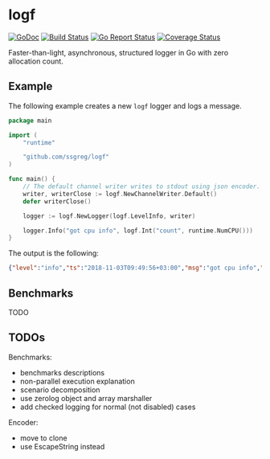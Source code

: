 # logf

[![GoDoc](https://godoc.org/github.com/ssgreg/logf?status.svg)](https://godoc.org/github.com/ssgreg/logf)
[![Build Status](https://travis-ci.org/ssgreg/logf.svg?branch=master)](https://travis-ci.org/ssgreg/logf)
[![Go Report Status](https://goreportcard.com/badge/github.com/ssgreg/logf)](https://goreportcard.com/report/github.com/ssgreg/logf)
[![Coverage Status](https://coveralls.io/repos/github/ssgreg/logf/badge.svg?branch=master&service=github)](https://coveralls.io/github/ssgreg/logf?branch=master)

Faster-than-light, asynchronous, structured logger in Go with zero allocation count.

## Example

The following example creates a new `logf` logger and logs a message.

```go
package main

import (
    "runtime"

    "github.com/ssgreg/logf"
)

func main() {
    // The default channel writer writes to stdout using json encoder.
    writer, writerClose := logf.NewChannelWriter.Default()
    defer writerClose()

    logger := logf.NewLogger(logf.LevelInfo, writer)

    logger.Info("got cpu info", logf.Int("count", runtime.NumCPU()))
}
```

The output is the following:

```json
{"level":"info","ts":"2018-11-03T09:49:56+03:00","msg":"got cpu info","count":8}
```

## Benchmarks

TODO

## TODOs

Benchmarks:

* benchmarks descriptions
* non-parallel execution explanation
* scenario decomposition
* use zerolog object and array marshaller
* add checked logging for normal (not disabled) cases

Encoder:

* move to clone
* use EscapeString instead
